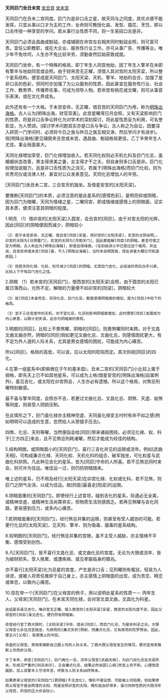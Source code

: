 **天同巨门坐丑未宫**
[坐丑宫](./天同巨门坐丑宫.png)
[坐未宫](./天同巨门坐未宫.png)

天同巨门在丑未二宫同度。巨门为是非口舌之星，故天同与之同度，其优点便不能发挥，只宜从事以口才为主的工作，女命则可教授化装、发型、插花、烹饪，即以口舌传授一种享受的学问。若从事行业性质不同，则一生易招口舌是非。

天同巨门必须会昌曲或魁钺，亦或辅弼在命宫左右相夹同时魁钺会照，则可富可贵。宜任公职教职，或在大企业、服务性行业工作。亦可从事广告、传播等业。唯少年不免坎坷，人生亦不免比较辛劳，须勤奋然后始获致成就。

天同巨门坐命，有一个特殊的格局，即丁年生人同宫地劫，因丁年生人擎羊在未即有擎羊与地劫同宫或会照。由于财帛宫无正耀，须借入其对宫的太阳天梁，所以整个星系结构，便变成是天同巨门、太阳天梁、天机、擎羊、地劫的会合，加强了是非口舌的色彩，但同时亦加强了为公众服务的性质，因此甚宜在服务性行业、社会工作、教育界、传播界任事，可成为领导人物。若命宫有桃花或文曜，则可从事音乐表演，或在文化界成名。

此外还有有一个大格。于未宫安命，无正曜，借丑宫的天同巨门为用，称为[明珠出海格](若丑宫无正曜借未宫的天同巨门者不入此格)。古人认为[明珠出海，财官双美]。此宫星曜得日月会照，又有天梁影响巨门的性质，将是非口舌争讼转化为对学术的深刻探讨，将此星性质妥为利用，可名誉彰显，为人赞颂。(探讨学术问题其实亦是口舌与争讼，古人称之为自讼，因要深入研究一门学问时，必须将今日之我与昨日之我互相交诤，然后学问才有进步)。倘[明珠出海格]更见辅弼夹丑宫或未宫，遇昌曲、魁钺格局更佳，乙丁辛癸年生人尤佳，事业局面甚大。

天同化禄增加享受，巨门化禄增加收入。若天同化权则必天机化科及巨门化忌，虽婚姻状态改善，男主得贤美之妻，女主得才干之夫，但自身则多口舌是非。巨门化权增加说服力，且是非口舌性质为之消灭。若属于[明珠出海格]而巨门化权，则为优秀司仪或法律人材，甚宜对公众发表意见。天同化忌增加人的辛劳。



[天同巨门]坐丑未二宮，三合宮天机独坐。及借星安宮的[太阳天梁]。

要推断[天同巨门]的本质，必须注意的是此星系的[感情色彩]，是明亮抑或阴暗，因为巨门为暗曜，天同为情绪之星，二曜同宮，即成情绪或感情上的阴暗面，证实其本质，便须注意其阴暗的程度。

1.明亮
    （1）借卯宮的[太阳天梁]入酉宮，会丑宮的[同巨]，由于对宮太阳的光辉，因此[同巨]的阴暗便因而減少，阴暗较小

    （2）若于未宮安命，无正曜，借丑宮[同巨]安星，得卯宫的[太阳天梁]，亥宮的太阴会照。。卯宮的太阳为[日照雷门]，亥宮的太阴为[月朗天门]，因此都能解[同臣]的阴暗，甚至可使之变为明朗。古人称此为[明珠出海格]，即是这保缘故。(在初级讲义中已提过这个格局，并且说，丑宮安命借未宮[同巨]者，不入[明珠出海格]，当时未说明其故，现在讲者大概已可知道原因。)

    （3）但若天同化禄、化权、则可减少[同巨]的阴暗。尤其巨门吉化，必经波折而后白手兴家，比较上下不有巨门吉化之佳。

2.阴暗
    （1）若未宮的[天同巨门]，借西宮的[太阳天梁]会照，由于酉宫的太阳已属日落西山，光热不足，解暗的力量便不如卯宮的[阳梁]，阴暗较大

    （2）就[同巨]本身而言，天同化忌、巨门化忌，都是感情阴暗面的增加，是为[同巨]中较下的格局。

    （3）至于三合宮度中的天机，亦不宜化忌，化忌则影响阴暗面增加，此时便使[同巨]发展成为内心原意，以致计划失误，此亦为阴暗面的表现。

3.明朗的[同巨]，比较上不畏煞曜，阴暗的[同巨]，则畏煞曜同时来跨。对于文昌文曲文曲亦然，阴暗的[同巨]倘如更见文曲化忌、文曲化忌，则感情困扰更大，有不足为外人道的人际关系，尤其是男女感情的困扰，可能成为内心痛苦。

所以[同巨]，格局的高低，可以说，应以太阳的旺陷而定。其次则视[同巨]的四化。

4.在第一组星系中(即紫微在子午的基本盘)，丑未二宮的[天同巨门]小比较上属于弱格，即先天上已不如其他星系，可以成为上格(借星安宫的[明珠出海格]自属例外)，虽见吉化，或太阳在卯宮照会，人生亦必有遗憾。所以这个格局，对煞忌刑曜特别敏感。

最不喜与擎羊同度，会照亦不吉，若更过文曲化忌、文昌化忌、阴煞、天虚、劫煞等同度，则易受人阴损压制。

在此情形之下，巨门虽化禄亦主精神空虚、天同虽化禄变主吋时有命不如之感(例如明明可以造成的生意，忽然给人从旁插手压去)。

四煞、化忌、天刑等曜，当然便函会给[同巨]带来诸般困挠。必须见化禄、权、科于[三方四正]来会，且不见煞忌刑耗诸曜，然后才能成为较佳的结构。

5.结构明朗，或阴暗面小的[天同巨门]，喜行三吉化并见的运限或流年。例如[武曲天相]，可构成廉贞化禄、天同化权、天机化科的组合，破军独坐，可化权星与武曲化科拱照。凡此种见吉化的星系，皆为[同巨]守命的人所喜。若不见煞忌同时来会，则可许为佳运。唯佳运一过，则仍防阴暗随来。

唯上述的星系，仍不用及经行[太阳天梁]在卯宫化禄、化权或化科，若不见煞，则巨门之阴气全消，以成为佳运。故[同臣]最喜走[阳梁]的运限。

6.阴暗面重的[天同巨门]，即使经行上述宮坦，碰到吉化的星系，际遇必无全美，或精神空虛，或精神生活尚算弃实，但物质生活则感困乏。若再见煞曜与吉化同路，更易感到压力，或多内心痛苦。

7.若阴暗面重的[天同巨门]，经行煞忌并集的运限，则甚至有受人威协的可能。若更行化忌的[太阳天梁]，见天刑、擎羊、则为吸毒、服毒的星系结构。

8.较明朗的[天同巨门]，经行煞忌并集的宫限，虽不主受人威胁，亦主情绪不平衡、感情受到创伤。

9.凡[天同巨门]，皆不喜行文昌化忌、或文曲化忌的宮度。无论为大限或流年，皆为破财损失，受人拖累、或遭疾病、或见孝服临身的徵兆。

亦不喜行[太阳天梁]化为忌星的宮度，产生是非口舌；见刑曜则有冤狱，轻易为人诽谤，或被人将责任推卸于自己身上，亦主感情上阴暗面的出现，成为苦恋、畸恋或单恋，以致内心痛苦。

10.现在举一个[天同巨门]在父母宮的例子，用以说明此星系的性质一－
    丙年生人，父母宮[天同巨门]，在未宮天同化禄，会对宮文昌文曲，文昌化为科星。

    这组星系虽见吉化，唯卯宮无正曜，借入酉宮的[太阳天梁]安星，酉宮的太阳光度不足，因此父母宮的[同巨]虽见吉化，便仍然有阴暗面。

    命宮经行至丁酉大限时，[太阳天梁]守命，借会[同巨]，而巨门化忌，为是非刑忌之兆。大限父母宮七杀在戌宮独坐，为原局的[廉贞天府]照射，而廉贞化忌，又有原局的陀罗照会。因此，便主兴[父母]，有感情上的冲突。

    命盘的父母宮，常用来推断自己跟上司的人际关系，丁酉大限父母宮发生的情况，便亦宜用来推断上司而非父母。

    于丁未年，命宮[天同巨门]，巨门再化一忌，流年父母宮[武曲天相]，为巨门双化忌及天梁所夹，形成况严重的[刑忌夹印]，又会廉贞化忌，结果必然会因[心病]而至上司不和，心理饱受威胁，加上双擎羊入守流年宮，终致与人际关系凶终隙未。

    如果原来父母宮的[天同巨门]更阴暗(不见吉化)，情形不堪设想，可能被上司陷害。但如果原局父母宮不是会照落的太阳，而是会照卯宮的太阳，情形就会好得多，虽行同样性质的大限流年父母宫，所受的压力亦会较小。